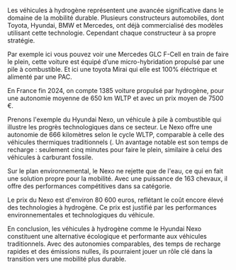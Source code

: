 Les véhicules à hydrogène représentent une avancée significative dans le domaine de la mobilité durable. Plusieurs constructeurs automobiles, dont Toyota, Hyundai, BMW et Mercedes, ont déjà commercialisé des modèles utilisant cette technologie. Cependant chaque constructeur à sa propre stratégie.

Par exemple ici vous pouvez voir une Mercedes GLC F-Cell en train de faire le plein, cette voiture est équipé d’une micro-hybridation propulsé par une pile à combustible. Et ici une toyota Mirai qui elle est 100% éléctrique et alimenté par une PAC.

En France fin 2024, on compte 1385 voiture propulsé par hydrogène, pour une autonomie moyenne de 650 km WLTP et avec un prix moyen de 7500 €.

Prenons l'exemple du Hyundai Nexo, un véhicule à pile à combustible qui illustre les progrès technologiques dans ce secteur. Le Nexo offre une autonomie de 666 kilomètres selon le cycle WLTP, comparable à celle des véhicules thermiques traditionnels (. Un avantage notable est son temps de recharge : seulement cinq minutes pour faire le plein, similaire à celui des véhicules à carburant fossile.

Sur le plan environnemental, le Nexo ne rejette que de l'eau, ce qui en fait une solution propre pour la mobilité. Avec une puissance de 163 chevaux, il offre des performances compétitives dans sa catégorie.

Le prix du Nexo est d'environ 80 600 euros, reflétant le coût encore élevé des technologies à hydrogène. Ce prix est justifié par les performances environnementales et technologiques du véhicule.

En conclusion, les véhicules à hydrogène comme le Hyundai Nexo constituent une alternative écologique et performante aux véhicules traditionnels. Avec des autonomies comparables, des temps de recharge rapides et des émissions nulles, ils pourraient jouer un rôle clé dans la transition vers une mobilité plus durable.